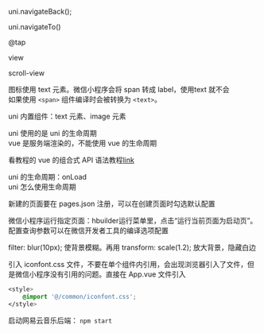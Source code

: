 uni.navigateBack();

uni.navigateTo()

@tap

view

scroll-view

图标使用 text 元素。微信小程序会将 span 转成 label，使用text 就不会  
如果使用 `<span>` 组件编译时会被转换为 `<text>`。

uni 内置组件：text 元素、image 元素

uni 使用的是 uni 的生命周期  
vue 是服务端渲染的，不能使用 vue 的生命周期

看教程的 vue 的组合式 API 语法教程[link](https://uniapp.dcloud.net.cn/tutorial/vue3-composition-api.htmls)

uni 的生命周期：onLoad  
uni 怎么使用生命周期

新建的页面要在 pages.json 注册，可以在创建页面时勾选默认配置

微信小程序运行指定页面：hbuilder运行菜单里，点击“运行当前页面为启动页”。配置查询参数可以在微信开发者工具的编译选项配置

filter: blur(10px); 使背景模糊。再用 transform: scale(1.2); 放大背景，隐藏白边

引入 iconfont.css 文件，不要在单个组件内引用，会出现浏览器引入了文件，但是微信小程序没有引用的问题。直接在 App.vue 文件引入
```css
<style>
	@import '@/common/iconfont.css';
</style>
```

启动网易云音乐后端： `npm start`